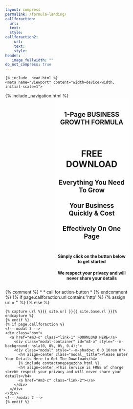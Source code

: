 ```yaml
---
layout: compress
permalink: /formula-landing/
callforaction:
  url:
  text:
  style:     
callforaction2:
    url:
    text:
    style:   
header:
   image_fullwidth: ""   
do_not_compress: true      
---
```


<html class="no-js" lang="{% if site.language == nil %}en{% else %}{{ site.language }}{% endif %}">
<head>

	{% include _head.html %}
	<meta name="viewport" content="width=device-width, initial-scale=1">
  <link rel= "stylesheet" href="/assets/css/modalstyle.css">

<style>
* { box-sizing: border-box;
}
.buttcent{
  margin: 0;
  position: absolute;

  left: 75%;
  -ms-transform: translate(50%, 50%);
  transform: translate(-100%, -100%);
}
@media screen and (max-width: 900px) {
  .butcent {
    width: 100%;
  }}
<!--/* Create two unequal columns that floats next to each other */ -->
.column-first {
  float: left;
  padding: 10px;
}

.left {
  width: 40%;
}

.right {
  width: 60%;
}

.column-second {
  float: left;
  padding: 10px;
}
.left2 {
  width: 60%;
}

.right2 {
  width: 40%;
}
/* Clear floats after the columns */
.row:after {
  content: "";
  display: table;
  clear: both;
}

<!--/* Responsive layout - makes the two columns stack on top of each other instead of next to each other */ -->
@media screen and (max-width: 600px) {
  .column-first {
    width: 100%;
  }
@media screen and (max-width: 600px) {
  .column-second {
    width: 100%;
  }
}

body {
  font-size: 100%
}
</style>
<style>
* {
  box-sizing: border-box;
}
/* Create single floating column */
.column {
  float: center;
  width: 100%;
  padding: 10px;
  }
@media screen and (max-width: 900px) {
    .column {
      width: 100%;
    }
  }
/* Create three equal columns that floats next to each other */
.column-three {
  float: left;
  width: 33.33%;
  padding: 10px;
}


@media screen and (max-width: 600px) {
  .column-three {
    width: 100%;
  }
}
/* Clear floats after the columns */
.row:after {
  content: "";
  display: table;
  clear: both;
}
</style>


  <link rel="stylesheet" type="text/css" href="https://cdn.wpcc.io/lib/1.0.2/cookieconsent.min.css"/><script src="https://cdn.wpcc.io/lib/1.0.2/cookieconsent.min.js" defer></script><script>window.addEventListener("load", function(){window.wpcc.init({"border":"thin","corners":"small","colors":{"popup":{"background":"#edfdfa","text":"#000000","border":"#5ec2b6"},"button":{"background":"#5ec2b6","text":"#ffffff"}},"position":"bottom","content":{"href":"https://www.superneconsulting.co.uk/cookies","message":"This website uses cookies to ensure you get the best experience.  ","button":"OK I understand!"}})});</script>

</head>

<body >
	{% include _navigation.html %}

<div class="panel radius" style="background-image: url('/images/onepagebackground.png'); background-repeat: cover; background-attachment: fixed;  background-size: 100% 100%; ">
    <div class="row"> <!--display two columns-->
        <div class="column-first left" style="background-color:none;">
        <img src="{{ site.url }}{{ site.baseurl }}/images/onepageblur.png" alt="">
        </div> <!-- end column left-->
        <div class="column-first right" style="background: rgba(255, 255, 255, 0.6);  text-align: center">
          <h2 color="white">1-Page BUSINESS GROWTH FORMULA</h2><br>
          <h1>FREE DOWNLOAD</h1>
          <p><h2>Everything You Need To Grow<br><br>Your Business Quickly & Cost<br><br> Effectively On One Page<br><br></h2>
      		<h4>Simply click on the button below to get started</h4></p>
          <h4>We respect your privacy and will never share your details</h4>
        </div> <!-- end column right-->
    </div>   <!-- end display two columns-->
    {% comment %}
    *
    * call for action-button
    *
    {% endcomment %}
    {% if page.callforaction.url contains 'http' %}
    {% assign url = '' %}
    {% else %}

    {% capture url %}{{ site.url }}{{ site.baseurl }}{% endcapture %}
    {% endif %}
    {% if page.callforaction %}
    <!-- modal 3 -->
    <div class="box">
      <a href="#m3-o" class="link-1" >DOWNLOAD HERE</a>
        <div class="modal-container" id="m3-o" style="--m-background: hsla(0, 0%, 0%, 0.4);">
        <div class="modal" style="--m-shadow: 0 0 10rem 0">
          <h4 align=center class="modal__title">Please Enter Your Details Here to Get The Download</h4>
          {% include contactonepagezoho.html %}
          <h4 align=center >This service is FREE of charge <br>We respect your privacy and will never share your details</h4>
          <a href="#m3-c" class="link-2"></a>
        </div>
      </div>
    </div>
    <!-- /modal 2 -->
    {% endif %}
</div> <!--end of background-->
</body>


<!-- Include LinkedIn script -->
<script type="text/javascript">
		_linkedin_partner_id = "1107945";
		window._linkedin_data_partner_ids = window._linkedin_data_partner_ids || [];
		window._linkedin_data_partner_ids.push(_linkedin_partner_id);
		</script><script type="text/javascript">
		(function(){var s = document.getElementsByTagName("script")[0];
		var b = document.createElement("script");
		b.type = "text/javascript";b.async = true;
		b.src = "https://snap.licdn.com/li.lms-analytics/insight.min.js";
		s.parentNode.insertBefore(b, s);})();
</script>

<noscript>
	<img height="1" width="1" style="display:none;" alt="" src="https://px.ads.linkedin.com/collect/?pid=1107945&fmt=gif" />
</noscript>

</html>
